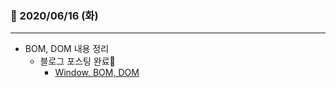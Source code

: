 ### 📖 2020/06/16 (화)

---

- BOM, DOM 내용 정리
  - 블로그 포스팅 완료🤩
    - [Window, BOM, DOM](https://sjkim-dev.tistory.com/31)


​      